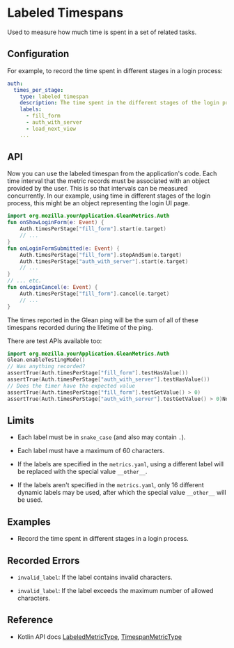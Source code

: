 # Labeled Timespans 

Used to measure how much time is spent in a set of related tasks.

## Configuration

For example, to record the time spent in different stages in a login process:

```YAML
auth:
  times_per_stage:
    type: labeled_timespan
    description: The time spent in the different stages of the login process.
    labels:
      - fill_form
      - auth_with_server
      - load_next_view
    ...
```

## API

Now you can use the labeled timespan from the application's code. 
Each time interval that the metric records must be associated with an object provided by the user. 
This is so that intervals can be measured concurrently. 
In our example, using time in different stages of the login process, this might be an object representing the login UI page.

```Kotlin
import org.mozilla.yourApplication.GleanMetrics.Auth
fun onShowLoginForm(e: Event) {
    Auth.timesPerStage["fill_form"].start(e.target)
    // ...
}
fun onLoginFormSubmitted(e: Event) {
    Auth.timesPerStage["fill_form"].stopAndSum(e.target)
    Auth.timesPerStage["auth_with_server"].start(e.target)
    // ...
}
// ... etc.
fun onLoginCancel(e: Event) {
    Auth.timesPerStage["fill_form"].cancel(e.target)
    // ...
}
```

The times reported in the Glean ping will be the sum of all of these timespans recorded during the lifetime of the ping.

There are test APIs available too:

```Kotlin
import org.mozilla.yourApplication.GleanMetrics.Auth
Glean.enableTestingMode()
// Was anything recorded?
assertTrue(Auth.timesPerStage["fill_form"].testHasValue())
assertTrue(Auth.timesPerStage["auth_with_server"].testHasValue())
// Does the timer have the expected value
assertTrue(Auth.timesPerStage["fill_form"].testGetValue() > 0)
assertTrue(Auth.timesPerStage["auth_with_server"].testGetValue() > 0)Now you can use the labeled counter from the application's code:
```

## Limits

* Each label must be in `snake_case` (and also may contain `.`).

* Each label must have a maximum of 60 characters.

* If the labels are specified in the `metrics.yaml`, using a different label will be replaced with the special value `__other__`.

* If the labels aren't specified in the `metrics.yaml`, only 16 different dynamic labels may be used, after which the special value `__other__` will be used.

## Examples

* Record the time spent in different stages in a login process.

## Recorded Errors

* `invalid_label`: If the label contains invalid characters.

* `invalid_label`: If the label exceeds the maximum number of allowed characters.

## Reference

* Kotlin API docs [LabeledMetricType](../../../javadoc/glean/mozilla.telemetry.glean.private/-labeled-metric-type/index.html), [TimespanMetricType](../../../javadoc/glean/mozilla.telemetry.glean.private/-timespan-metric-type/index.html)
